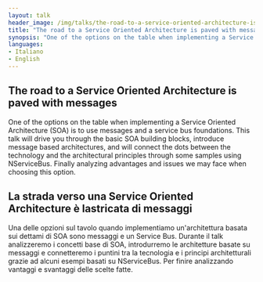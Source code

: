 ```yaml
---
layout: talk
header_image: /img/talks/the-road-to-a-service-oriented-architecture-is-paved-with-messages.jpg
title: "The road to a Service Oriented Architecture is paved with messages"
synopsis: "One of the options on the table when implementing a Service Oriented Architecture (SOA) is to use messages and a service bus foundations. This talk will drive you through the basic SOA building blocks, introduce message based architectures, and will connect the dots between the technology and the architectural principles through some samples using NServiceBus. Finally analyzing advantages and issues we may face when choosing this option."
languages:
- Italiano
- English
---
```


## The road to a Service Oriented Architecture is paved with messages

One of the options on the table when implementing a Service Oriented Architecture (SOA) is to use messages and a service bus foundations. This talk will drive you through the basic SOA building blocks, introduce message based architectures, and will connect the dots between the technology and the architectural principles through some samples using NServiceBus. Finally analyzing advantages and issues we may face when choosing this option.

## La strada verso una Service Oriented Architecture è lastricata di messaggi

Una delle opzioni sul tavolo quando implementiamo un'architettura basata sui dettami di SOA sono messaggi e un Service Bus. Durante il talk analizzeremo i concetti base di SOA, introdurremo le architetture basate su messaggi e connetteremo i puntini tra la tecnologia e i principi architetturali grazie ad alcuni esempi basati su NServiceBus. Per finire analizzando vantaggi e svantaggi delle scelte fatte.
